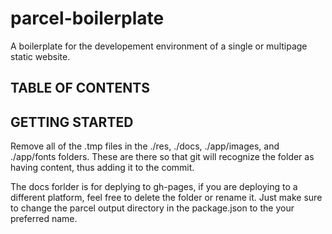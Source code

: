 # parcel-boilerplate
 A boilerplate for the developement environment of a single or multipage static website.

## TABLE OF CONTENTS

## GETTING STARTED

Remove all of the .tmp files in the ./res, ./docs, ./app/images, and ./app/fonts folders. These are there so that git will recognize the folder as having content, thus adding it to the commit.

The docs forlder is for deplying to gh-pages, if you are deploying to a different platform, feel free to delete the folder or rename it. Just make sure to change the parcel output directory in the package.json to the your preferred name.